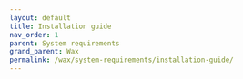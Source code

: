```yaml
---
layout: default
title: Installation guide
nav_order: 1
parent: System requirements
grand_parent: Wax
permalink: /wax/system-requirements/installation-guide/
---
```

